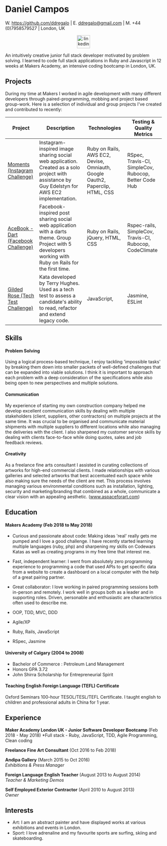 # Daniel Campos

W. https://github.com/ddregalo  |  E. ddregalo@gmail.com  |  M. +44 (0)7958579527  |  London, UK

<p align="center">
<a href="https://www.linkedin.com/in/daniel-campos-982a80ab/">
<img src="https://www.iconfinder.com/data/icons/free-social-icons/67/linkedin_circle_color-512.png" alt="linkedin" hspace="50" height="42" width="42"></a>
</p>

An intuitively creative junior full stack developer motivated by problem solving. I learned to code full stack applications in Ruby and Javascript in 12 weeks at Makers Academy, an intensive coding bootcamp in London, UK.


## Projects

During my time at Makers I worked in agile development with many different developers through paired-programming, mobbing and project based group-work. Here is a selection of individual and group projects I've created and contributed to recently:

| Project |Description| Technologies | Testing & Quality Metrics |
|------------------------|------------------------------------------------------------------------------------------------------------------------------------------------------------------------------------------------------|-----------------------------------------|------------------------------|
| [Moments (Instagram Challenge)](https://github.com/ddregalo/instagram-challenge)| Instagram-inspired image sharing social web application. Created as a solo project with assistance by Guy Edelstyn for AWS EC2 implementation. |Ruby on Rails, AWS EC2, Devise, Omniauth, Google Oauth2, Paperclip, HTML, CSS | RSpec, Travis-CI, SimpleCov, Rubocop, Better Code Hub|
| [AceBook - Dart (Facebook Challenge)](https://github.com/TomJamesDuffy/acebook-dart) | Facebook-inspired post sharing social web application with a darts theme. Group Project with 5 developers working with Ruby on Rails for the first time. | Ruby on Rails, jQuery, HTML, CSS | Rspec-rails, SimpleCov, Travis-CI, Rubocop, CodeClimate |
| [Gilded Rose (Tech Test Challenge)](https://github.com/ddregalo/gilded-rose/tree/master/js) | Kata developed by Terry Hughes. Used as a tech test to assess a candidate's ability to read, refactor and extend legacy code. | JavaScript, | Jasmine, ESLint |


## Skills

#### Problem Solving
Using a logical process-based technique, I enjoy tackling 'impossible tasks' by breaking them down into smaller packets of well-defined challenges that can be expanded into viable solutions. I think it is important to approach each problem with a deep consideration of the specifications while also being open to new perspectives and multiple solutions.  


#### Communication

My experience of starting my own construction company helped me develop excellent communication skills by dealing with multiple stakeholders (client, suppliers, other contractors) on multiple projects at the same time. It was crucial to be organised and communicate material shipments with multiple suppliers to different locations while also managing the deliveries with the client. I also sharpened my customer service skills by dealing with clients face-to-face while doing quotes, sales and job feedback reviews.


#### Creativity

As a freelance fine arts consultant I assisted in curating collections of artworks for high-end commercial clients. I made relationships with various galleries and selected artworks that best accentuated each space while also making sure the needs of the client are met. This process involves managing various environmental conditions such as installation, lighting, security and marketing/branding that combined as a whole, communicate a clear vision with an appealing aesthetic. (www.aspaceforart.com)


## Education

#### Makers Academy (Feb 2018 to May 2018)

- Curious and passionate about code: Making ideas 'real' really gets me pumped and I love a good challenge. I have recently started learning multiple languages (ruby, php) and sharpening my skills on Codewars Katas as well as creating programs in my free time that interest me.
- Fast, independent learner: I went from absolutely zero programming experience to programming a code that used APIs to get specific data from a website to create a dashboard on a local computer with the help of a great pairing partner.
- Great collaborator: I love working in paired programming sessions both in-person and remotely. I work well in groups both as a leader and in supporting roles. Driven, personable and enthusiastic are characteristics often used to describe me.

- OOP, TDD, MVC, DDD
- Agile/XP
- Ruby, Rails, JavaScript
- RSpec, Jasmine

#### University of Calgary (2004 to 2008)

- Bachelor of Commerce : Petroleum Land Management
- Honors GPA 3.72
- John Shirra Scholarship for Entrepreneurial Spirit

#### Teaching English Foreign Language (TEFL) Certificate

Oxford Seminars 100-hour TESOL/TESL/TEFL Certificate. I taught english to children and professional adults in China for 1 year.


## Experience

**Maker Academy London UK - Junior Software Developer Bootcamp** (Feb 2018 - May 2018)
*Full stack - Ruby, JavaScript, TDD, Agile Programming, Clean coding

**Freelance Fine Art Consultant** (Oct 2016 to Feb 2018)    

**Andipa Gallery** (March 2015 to Oct 2016)   
*Exhibitions & Press Manager*

**Foreign Language English Teacher** (August 2013 to August 2014)   
*Teacher & Marketing Demos*

**Self Employed Exterior Contractor** (April 2010 to August 2013)   
*Owner*


## Interests

- Art: I am an abstract painter and have displayed works at various exhibitions and events in London.
- Sport: I love adrenaline and my favourite sports are surfing, skiing and skateboarding.
